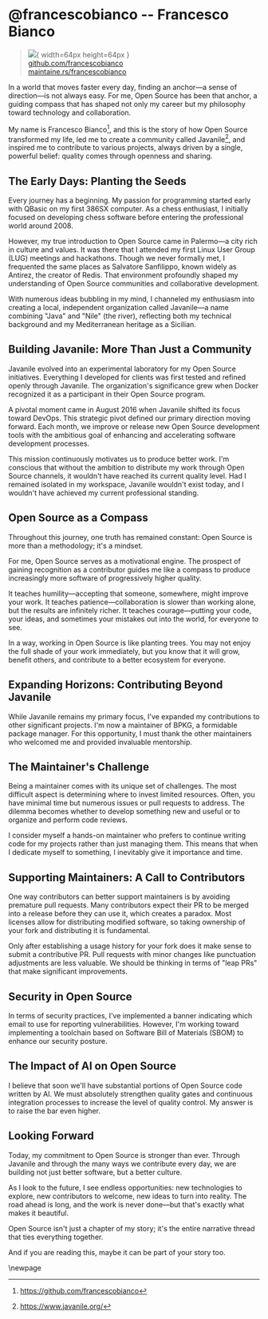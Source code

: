 # @francescobianco -- Francesco Bianco

> ![](https://github.com/francescobianco.png){ width=64px height=64px }  
> [github.com/francescobianco](https://github.com/francescobianco)  
> [maintaine.rs/francescobianco](https://maintaine.rs/francescobianco)

In a world that moves faster every day, finding an anchor—a sense of direction—is not always easy. For me, Open Source has been that anchor, a guiding compass that has shaped not only my career but my philosophy toward technology and collaboration.

My name is Francesco Bianco[^279], and this is the story of how Open Source transformed my life, led me to create a community called Javanile[^280], and inspired me to contribute to various projects, always driven by a single, powerful belief: quality comes through openness and sharing.

## The Early Days: Planting the Seeds

Every journey has a beginning. My passion for programming started early with QBasic on my first 386SX computer. As a chess enthusiast, I initially focused on developing chess software before entering the professional world around 2008.

However, my true introduction to Open Source came in Palermo—a city rich in culture and values. It was there that I attended my first Linux User Group (LUG) meetings and hackathons. Though we never formally met, I frequented the same places as Salvatore Sanfilippo, known widely as Antirez, the creator of Redis. That environment profoundly shaped my understanding of Open Source communities and collaborative development.

With numerous ideas bubbling in my mind, I channeled my enthusiasm into creating a local, independent organization called Javanile—a name combining "Java" and "Nile" (the river), reflecting both my technical background and my Mediterranean heritage as a Sicilian.

## Building Javanile: More Than Just a Community

Javanile evolved into an experimental laboratory for my Open Source initiatives. Everything I developed for clients was first tested and refined openly through Javanile. The organization's significance grew when Docker recognized it as a participant in their Open Source program.

A pivotal moment came in August 2016 when Javanile shifted its focus toward DevOps. This strategic pivot defined our primary direction moving forward. Each month, we improve or release new Open Source development tools with the ambitious goal of enhancing and accelerating software development processes.

This mission continuously motivates us to produce better work. I'm conscious that without the ambition to distribute my work through Open Source channels, it wouldn't have reached its current quality level. Had I remained isolated in my workspace, Javanile wouldn't exist today, and I wouldn't have achieved my current professional standing.

## Open Source as a Compass

Throughout this journey, one truth has remained constant: Open Source is more than a methodology; it's a mindset.

For me, Open Source serves as a motivational engine. The prospect of gaining recognition as a contributor guides me like a compass to produce increasingly more software of progressively higher quality.

It teaches humility—accepting that someone, somewhere, might improve your work. It teaches patience—collaboration is slower than working alone, but the results are infinitely richer. It teaches courage—putting your code, your ideas, and sometimes your mistakes out into the world, for everyone to see.

In a way, working in Open Source is like planting trees. You may not enjoy the full shade of your work immediately, but you know that it will grow, benefit others, and contribute to a better ecosystem for everyone.

## Expanding Horizons: Contributing Beyond Javanile

While Javanile remains my primary focus, I've expanded my contributions to other significant projects. I'm now a maintainer of BPKG, a formidable package manager. For this opportunity, I must thank the other maintainers who welcomed me and provided invaluable mentorship.

## The Maintainer's Challenge

Being a maintainer comes with its unique set of challenges. The most difficult aspect is determining where to invest limited resources. Often, you have minimal time but numerous issues or pull requests to address. The dilemma becomes whether to develop something new and useful or to organize and perform code reviews.

I consider myself a hands-on maintainer who prefers to continue writing code for my projects rather than just managing them. This means that when I dedicate myself to something, I inevitably give it importance and time.

## Supporting Maintainers: A Call to Contributors

One way contributors can better support maintainers is by avoiding premature pull requests. Many contributors expect their PR to be merged into a release before they can use it, which creates a paradox. Most licenses allow for distributing modified software, so taking ownership of your fork and distributing it is fundamental.

Only after establishing a usage history for your fork does it make sense to submit a contributive PR. Pull requests with minor changes like punctuation adjustments are less valuable. We should be thinking in terms of "leap PRs" that make significant improvements.

## Security in Open Source

In terms of security practices, I've implemented a banner indicating which email to use for reporting vulnerabilities. However, I'm working toward implementing a toolchain based on Software Bill of Materials (SBOM) to enhance our security posture.

## The Impact of AI on Open Source

I believe that soon we'll have substantial portions of Open Source code written by AI. We must absolutely strengthen quality gates and continuous integration processes to increase the level of quality control. My answer is to raise the bar even higher.

## Looking Forward

Today, my commitment to Open Source is stronger than ever. Through Javanile and through the many ways we contribute every day, we are building not just better software, but a better culture.

As I look to the future, I see endless opportunities: new technologies to explore, new contributors to welcome, new ideas to turn into reality. The road ahead is long, and the work is never done—but that's exactly what makes it beautiful.

Open Source isn't just a chapter of my story; it's the entire narrative thread that ties everything together.

And if you are reading this, maybe it can be part of your story too.

\newpage


[^279]: https://github.com/francescobianco
[^280]: https://www.javanile.org/
